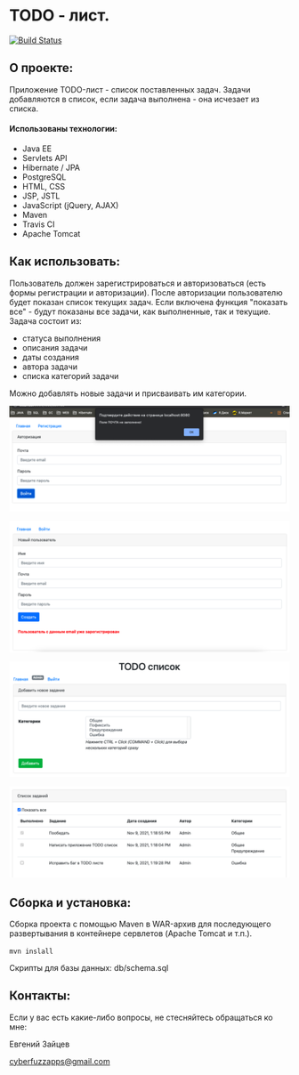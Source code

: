 # TODO - лист.

[![Build Status](https://app.travis-ci.com/CyberfuzZ-Apps/job4j_todo.svg?branch=master)](https://app.travis-ci.com/CyberfuzZ-Apps/job4j_todo)

## О проекте:

Приложение TODO-лист - список поставленных задач.
Задачи добавляются в список, если задача выполнена - она исчезает
из списка. 

#### Использованы технологии:

- Java EE 
- Servlets API
- Hibernate / JPA
- PostgreSQL
- HTML, CSS
- JSP, JSTL
- JavaScript (jQuery, AJAX)
- Maven
- Travis CI
- Apache Tomcat

## Как использовать:

Пользователь должен зарегистрироваться и авторизоваться (есть 
формы регистрации и авторизации). После авторизации пользователю 
будет показан список текущих задач. Если включена функция "показать все" - будут показаны
все задачи, как выполненные, так и текущие. Задача состоит из:

- статуса выполнения
- описания задачи
- даты создания
- автора задачи
- списка категорий задачи

Можно добавлять новые задачи и присваивать им категории.

![](images/1.png)

![](images/2.png)

![](images/3.png)

![](images/4.png)

## Сборка и установка:
Сборка проекта с помощью Maven в WAR-архив для последующего
развертывания в контейнере сервлетов (Apache Tomcat и т.п.).

`mvn inslall`

Скрипты для базы данных: db/schema.sql

## Контакты:
Если у вас есть какие-либо вопросы, не стесняйтесь обращаться ко мне:

Евгений Зайцев

[cyberfuzzapps@gmail.com](mailto:cyberfuzzapps@gmail.com)
